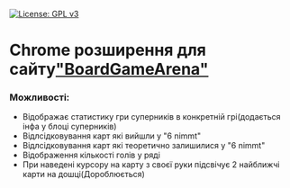 [![License: GPL v3](https://img.shields.io/badge/License-GPLv3-blue.svg)](https://www.gnu.org/licenses/gpl-3.0)

# Chrome розширення для сайту["BoardGameArena"](https://boardgamearena.com)

### Можливості:
- Відображає статистику гри суперників в конкретній грі(додається інфа у блоці суперників)
- Відлсідковування карт які вийшли у "6 nimmt"
- Відлсідковування карт які теоретично залишилися у "6 nimmt"
- Відображення кількості голів у ряді
- При наведені курсору на карту з своєї руки підсвічує 2 найближчі карти на дошці(Дороблюється)
